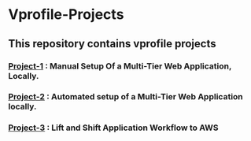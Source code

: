 # Vprofile-Projects
## This repository contains vprofile projects
### [Project-1](Project-1) : Manual Setup Of a Multi-Tier Web Application, Locally.
### [Project-2](Project-2/) : Automated setup of a Multi-Tier Web Application locally.
### [Project-3](Project-3) : Lift and Shift Application Workflow to AWS